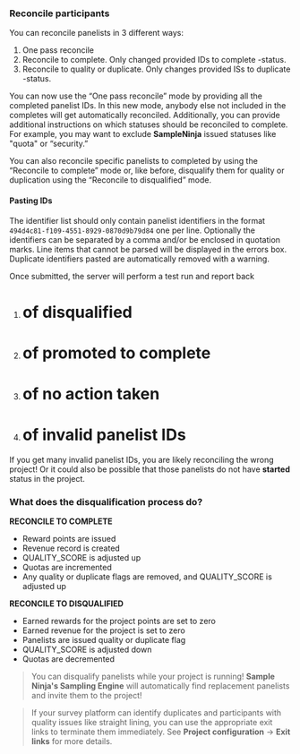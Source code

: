 ### Reconcile participants

You can reconcile panelists in 3 different ways:

1) One pass reconcile
2) Reconcile to complete. Only changed provided IDs to complete -status.
3) Reconcile to quality or duplicate. Only changes provided ISs to duplicate -status.

You can now use the “One pass reconcile” mode by providing all the completed panelist IDs. In this new mode, anybody else not included in the completes will get automatically reconciled. Additionally, you can provide additional instructions on which statuses should be reconciled to complete. For example, you may want to exclude **SampleNinja** issued statuses like "quota" or “security.”

You can also reconcile specific panelists to completed by using the “Reconcile to complete” mode or, like before, disqualify them for quality or duplication using the “Reconcile to disqualified” mode.

#### Pasting IDs
The identifier list should only contain panelist identifiers in the format ```494d4c81-f109-4551-8929-0870d9b79d84``` one per line. Optionally the identifiers can be separated by a comma and/or be enclosed in quotation marks. Line items that cannot be parsed will be displayed in the errors box. Duplicate identifiers pasted are automatically removed with a warning.

Once submitted, the server will perform a test run and report back

1) # of disqualified 
2) # of promoted to complete
3) # of no action taken
4) # of invalid panelist IDs

If you get many invalid panelist IDs, you are likely reconciling the wrong project! Or it could also be possible that those panelists do not have **started** status in the project.

### What does the disqualification process do?

**RECONCILE TO COMPLETE**
- Reward points are issued
- Revenue record is created
- QUALITY_SCORE is adjusted up
- Quotas are incremented
- Any quality or duplicate flags are removed, and QUALITY_SCORE is adjusted up

**RECONCILE TO DISQUALIFIED**
- Earned rewards for the project points are set to zero
- Earned revenue for the project is set to zero
- Panelists are issued quality or duplicate flag
- QUALITY_SCORE is adjusted down
- Quotas are decremented

> You can disqualify panelists while your project is running! **Sample Ninja's Sampling Engine** will automatically find replacement panelists and invite them to the project!

> If your survey platform can identify duplicates and participants with quality issues like straight lining, you can use the appropriate exit links to terminate them immediately. See **Project configuration** -> **Exit links** for more details.


